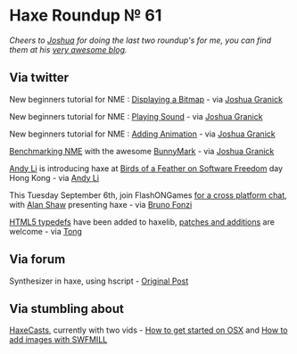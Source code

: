 [_template]: roundup.html
# Haxe Roundup № 61

*Cheers to [Joshua][link 1] for doing the last two roundup's for me, you can find them at his [very awesome blog][link 2].*

## Via twitter
New beginners tutorial for NME : [Displaying a Bitmap][link 3] - via [Joshua Granick][link 4]

New beginners tutorial for NME : [Playing Sound][link 5] - via [Joshua Granick][link 6]

New beginners tutorial for NME : [Adding Animation][link 7] - via [Joshua Granick][link 8]

[Benchmarking NME][link 9] with the awesome [BunnyMark][link 10] - via [Joshua Granick][link 11]

[Andy Li][link 12] is introducing haxe at [Birds of a Feather on Software Freedom][link 13] day Hong Kong - via [Andy Li][link 14]

This Tuesday September 6th, join FlashONGames [for a cross platform chat][link 15], with [Alan Shaw][link 16] presenting haxe - via [Bruno Fonzi][link 17]

[HTML5 typedefs][link 18] have been added to haxelib, [patches and additions][link 19] are welcome - via [Tong][link 20]

## Via forum
Synthesizer in haxe, using hscript - [Original Post][link 21]

## Via stumbling about

[HaxeCasts][link 22], currently with two vids - [How to get started on OSX][link 23] and [How to add images with SWFMILL][link 24]

[link 1]: https://www.twitter.com/#!/singmajesty "Joshua Granick"
[link 2]: http://www.joshuagranick.com/blog/ "Joshua Granicks Awesome Blog"
[link 3]: http://www.haxenme.org/developers/tutorials/displaying-a-bitmap/ "NME Beginners Tutorial - Displaying a Bitmap"
[link 4]: https://www.twitter.com/#!/singmajesty "@singmajesty"
[link 5]: http://www.haxenme.org/developers/tutorials/playing-sound/ "NME Beginners Tutorial - Playing Sound"
[link 6]: https://www.twitter.com/#!/singmajesty "@singmajesty"
[link 7]: http://www.haxenme.org/developers/tutorials/adding-animation/ "NME Beginners Tutorial - Adding Animation"
[link 8]: https://www.twitter.com/#!/singmajesty "@singmajesty"
[link 9]: http://www.joshuagranick.com/blog/2011/09/02/benchmarking-nme-with-bunnymark/ "Benchmarking NME with BunnyMark"
[link 10]: http://blog.iainlobb.com/2010/11/display-list-vs-blitting-results.html "The Original BunnyMark"
[link 11]: https://www.twitter.com/#!/singmajesty "@singmajesty"
[link 12]: https://www.twitter.com/#!/andy_li "@andy_li"
[link 13]: http://www.facebook.com/event.php?eid=145207498897287 "Introducing haxe at Birds of a Feather on Software Freedom Day Hong Kong"
[link 14]: https://www.twitter.com/#!/andy_li "@andy_li"
[link 15]: http://flashongames.eventbrite.com/ "Join FlashONGames crossplatform event 6th September"
[link 16]: http://www.twitter.com/nodename "@nodename"
[link 17]: https://www.twitter.com/#!/BrunoFonzi "@BrunoFonzi"
[link 18]: http://lib.haxe.org/p/html5 "HTML5 typedefs on haxelib"
[link 19]: https://github.com/tong/hx.html5 "HTML5 typedefs on github"
[link 20]: https://www.twitter.com/#!/disktree "@disktree"
[link 21]: http://haxe.org/forum/thread/3409 "Synthesizer in haxe"
[link 22]: http://haxecasts.com/ "HaxeCasts"
[link 23]: http://haxecasts.com/video_casts/1 "How to get started on OSX"
[link 24]: http://haxecasts.com/video_casts/2 "How to add images with SWFMILL"

